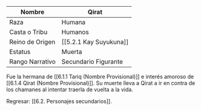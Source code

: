 | Nombre          | Qirat                  |
| --------------- | ---------------------- |
| Raza            | Humana                 |
| Casta o Tribu   | Humanos                |
| Reino de Origen | [[5.2.1 Kay Suyukuna]] |
| Estatus         | Muerta                 |
| Rango Narrativo | Secundario Figurante   |
Fue la hermana de [[6.1.1 Tariq (Nombre Provisional)]] e interés amoroso de [[6.1.4 Qirat (Nombre Provisional)]]. Su muerte lleva a Qirat a ir en contra de los chamanes al intentar traerla de vuelta a la vida.

Regresar: [[6.2. Personajes secundarios]].